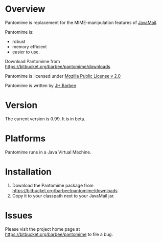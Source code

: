 # Overview

Pantomime is replacement for the MIME-manipulation features of [JavaMail](http://www.oracle.com/technetwork/java/javamail/index.html).

Pantomime is:

- robust
- memory efficient
- easier to use.

Download Pantomime from <https://bitbucket.org/barbee/pantomime/downloads>.

Pantomime is licensed under [Mozilla Public License v 2.0](http://mozilla.org/MPL/2.0/)

Pantomime is written by [JH Barbee](http://www.linkedin.com/in/jhbarbee)

# Version

The current version is 0.99. It is in beta.

# Platforms

Pantomime runs in a Java Virtual Machine.

# Installation

1. Download the Pantomime package from <https://bitbucket.org/barbee/pantomime/downloads>.
2. Copy it to your classpath next to your JavaMail jar.

# Issues

Please visit the project home page at  <https://bitbucket.org/barbee/pantomime> to file a bug.
